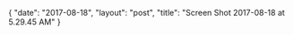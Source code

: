 {
   "date": "2017-08-18",
   "layout": "post",
   "title": "Screen Shot 2017-08-18 at 5.29.45 AM"
}

